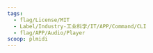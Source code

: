 ```yaml
---
tags:
  - flag/License/MIT
  - Label/Industry-工业科学/IT/APP/Command/CLI
  - flag/APP/Audio/Player
scoop: plmidi
---
```

